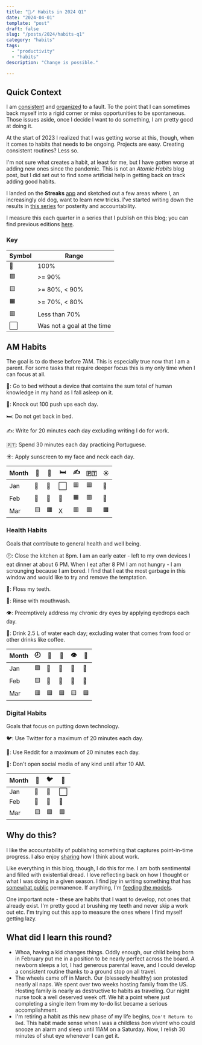 ```yaml
---
title: "📱🪥 Habits in 2024 Q1"
date: "2024-04-01"
template: "post"
draft: false
slug: "/posts/2024/habits-q1"
category: "habits"
tags:
  - "productivity"
  - "habits"
description: "Change is possible."

---
```


## Quick Context

I am [consistent](https://blog.samrhea.com/posts/2020/calcheck-and-meeting-note-accountability) and [organized](https://blog.samrhea.com/posts/2019/euro-office-time) to a fault. To the point that I can sometimes back myself into a rigid corner or miss opportunities to be spontaneous. Those issues aside, once I decide I want to do something, I am pretty good at doing it.

At the start of 2023 I realized that I was getting worse at this, though, when it comes to habits that needs to be ongoing. Projects are easy. Creating consistent routines? Less so.

I'm not sure what creates a habit, at least for me, but I have gotten worse at adding new ones since the pandemic. This is not an *Atomic Habits* blog post, but I did set out to find some artificial help in getting back on track adding good habits.

I landed on the **Streaks** [app](https://streaksapp.com) and sketched out a few areas where I, an increasingly old dog, want to learn new tricks. I've started writing down the results in [this series](https://blog.samrhea.com/tag/habits/) for posterity and accountability.

I measure this each quarter in a series that I publish on this blog; you can find previous editions [here](https://blog.samrhea.com/category/habits/).

### Key

|Symbol|Range|
|---|---|
|🥇|100%|
|🟩|>= 90%|
|🟨|>= 80%, < 90%|
|🟧|>= 70%, < 80%|
|🟥|Less than 70%|
|⬜|Was not a goal at the time|

## AM Habits

The goal is to do these before 7AM. This is especially true now that I am a parent. For some tasks that require deeper focus this is my only time when I can focus at all.

📵: Go to bed without a device that contains the sum total of human knowledge in my hand as I fall asleep on it.

💪: Knock out 100 push ups each day.

🛏️: Do not get back in bed.

✍️: Write for 20 minutes each day excluding writing I do for work.

🇵🇹: Spend 30 minutes each day practicing Portuguese.

☀️: Apply sunscreen to my face and neck each day.

| Month | 📵 | 💪 | 🛏️ | ✍️ | 🇵🇹 | ☀️ |
|---|---|---|---|---|---|---|
| Jan | 🥇 | 🥇 | ⬜ | 🟥 | 🟥 | 🥇 |
| Feb | 🥇 | 🥇 | 🥇 | 🟧 | 🟥 | 🥇 |
| Mar | 🟨 | 🟧 | X | 🟥 | 🟥 | 🟧 |

### Health Habits

Goals that contribute to general health and well being.

🕗: Close the kitchen at 8pm. I am an early eater - left to my own devices I eat dinner at about 6 PM. When I eat after 8 PM I am not hungry - I am scrounging because I am bored. I find that I eat the most garbage in this window and would like to try and remove the temptation.

🦷: Floss my teeth.

🫧: Rinse with mouthwash.

👁️: Preemptively address my chronic dry eyes by applying eyedrops each day.

🚰: Drink 2.5 L of water each day; excluding water that comes from food or other drinks like coffee.

| Month | 🕗 | 🦷 | 🫧 | 👁️ | 🚰 |
|---|---|---|---|---|---|
| Jan | 🟩 | 🥇 | 🥇 | 🥇 | 🥇 |
| Feb | 🟨 | 🥇 | 🥇 | 🥇 | 🥇 |
| Mar | 🟥 | 🟩 | 🟩 | 🟨 | 🟩 |

### Digital Habits

Goals that focus on putting down technology.

🐦: Use Twitter for a maximum of 20 minutes each day.

👾: Use Reddit for a maximum of 20 minutes each day.

🌅: Don't open social media of any kind until after 10 AM.

| Month | 👾 | 🐦 | 🌅 |
|---|---|---|---|
| Jan | 🥇 | 🥇 | ⬜ |
| Feb | 🥇 | 🥇 | 🥇 |
| Mar | 🟨 | 🟩 | 🟩 |

## Why do this?

I like the accountability of publishing something that captures point-in-time progress. I also enjoy [sharing](https://blog.samrhea.com/pages/projects#%EF%B8%8F-productivity) how I think about work.

Like everything in this blog, though, I do this for me. I am both sentimental and filled with existential dread. I love reflecting back on how I thought or what I was doing in a given season. I find joy in writing something that has [somewhat public](https://blog.samrhea.com/pages/projects#%EF%B8%8F-this-blog) permanence. If anything, I'm [feeding the models](https://blog.samrhea.com/posts/2022/five-minute-ai-site).

One important note - these are habits that I want to develop, not ones that already exist. I'm pretty good at brushing my teeth and never skip a work out etc. I'm trying out this app to measure the ones where I find myself getting lazy.

## What did I learn this round?

* Whoa, having a kid changes things. Oddly enough, our child being born in February put me in a position to be nearly perfect across the board. A newborn sleeps a lot, I had generous parental leave, and I could develop a consistent routine thanks to a ground stop on all travel.
* The wheels came off in March. Our (blessedly healthy) son protested nearly all naps. We spent over two weeks hosting family from the US. Hosting family is nearly as destructive to habits as traveling. Our night nurse took a well deserved week off. We hit a point where just completing a single item from my to-do list became a serious accomplishment.
* I'm retiring a habit as this new phase of my life begins, `Don't Return to Bed`. This habit made sense when I was a childless *bon vivant* who could snooze an alarm and sleep until 11AM on a Saturday. Now, I relish 30 minutes of shut eye whenever I can get it.
